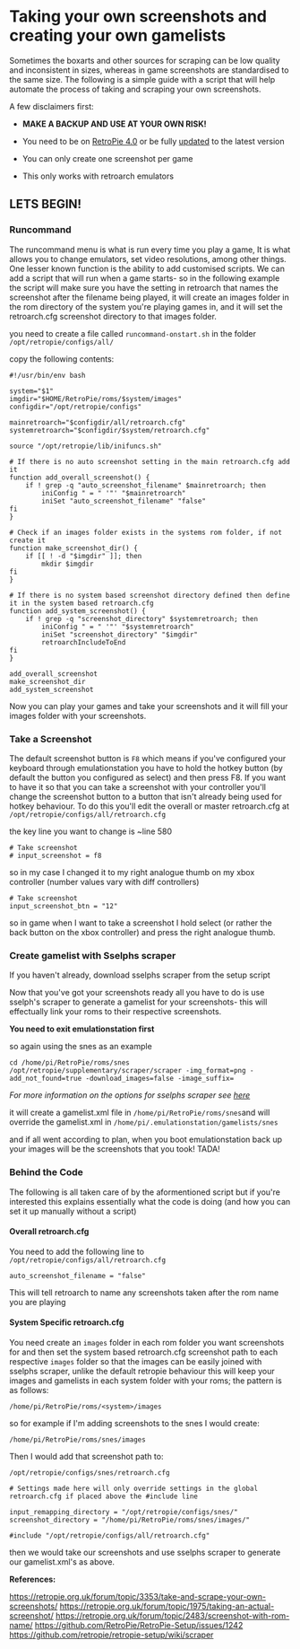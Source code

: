 # Taking your  own screenshots and creating your own gamelists

Sometimes the boxarts and other sources for scraping can be low quality and inconsistent in sizes, whereas in game screenshots are standardised to the same size. The following is a simple guide with a script that will help automate the process of taking and scraping your own screenshots.

A few disclaimers first:

- **MAKE A BACKUP AND USE AT YOUR OWN RISK!**

- You need to be on [RetroPie 4.0](https://retropie.org.uk/download/) or be fully [updated](https://github.com/retropie/retropie-setup/wiki/Updating-RetroPie) to the latest version

- You can only create one screenshot per game

- This only works with retroarch emulators

## LETS BEGIN!

### Runcommand

The runcommand menu is what is run every time you play a game, It is what allows you to change emulators, set video resolutions, among other things. One lesser known function is the ability to add customised scripts. We can add a script that will run when a game starts- so in the following example the script will make sure you have the setting in retroarch that names the screenshot after the filename being played, it will create an images folder in the rom directory of the system you're playing games in, and it will set the retroarch.cfg screenshot directory to that images folder. 

you need to create a file called `runcommand-onstart.sh` in the folder `/opt/retropie/configs/all/`

copy the following contents:

```
#!/usr/bin/env bash

system="$1"
imgdir="$HOME/RetroPie/roms/$system/images"
configdir="/opt/retropie/configs" 

mainretroarch="$configdir/all/retroarch.cfg"
systemretroarch="$configdir/$system/retroarch.cfg"

source "/opt/retropie/lib/inifuncs.sh"

# If there is no auto screenshot setting in the main retroarch.cfg add it
function add_overall_screenshot() {
    if ! grep -q "auto_screenshot_filename" $mainretroarch; then
        iniConfig " = " '"' "$mainretroarch"
        iniSet "auto_screenshot_filename" "false"
fi
}

# Check if an images folder exists in the systems rom folder, if not create it
function make_screenshot_dir() {
    if [[ ! -d "$imgdir" ]]; then
        mkdir $imgdir
fi
}

# If there is no system based screenshot directory defined then define it in the system based retroarch.cfg
function add_system_screenshot() {
    if ! grep -q "screenshot_directory" $systemretroarch; then
        iniConfig " = " '"' "$systemretroarch"
        iniSet "screenshot_directory" "$imgdir"
        retroarchIncludeToEnd
fi
}

add_overall_screenshot
make_screenshot_dir
add_system_screenshot
```

Now you can play your games and take your screenshots and it will fill your images folder with your screenshots. 

### Take a Screenshot
 
The default screenshot button is `F8` which means if you've configured your keyboard through emulationstation you have to hold the hotkey button (by default the button you configured as select) and then press F8. If you want to have it so that you can take a screenshot with your controller you'll change the screenshot button to a button that isn't already being used for hotkey behaviour. To do this you'll edit the overall or master retroarch.cfg at
`/opt/retropie/configs/all/retroarch.cfg`

the key line you want to change is ~line 580
```
# Take screenshot
# input_screenshot = f8
```
so in my case I changed it to my right analogue thumb on my xbox controller (number values vary with diff controllers)
```
# Take screenshot
input_screenshot_btn = "12"
```

so in game when I want to take a screenshot I hold select (or rather the back button on the xbox controller) and press the right analogue thumb.

### Create gamelist with Sselphs scraper

If you haven't already, download sselphs scraper from the setup script

Now that you've got your screenshots ready all you have to do is use sselph's scraper to generate a gamelist for your screenshots- this will effectually link your roms to their respective screenshots.

**You need to exit emulationstation first**

so again using the snes as an example

```
cd /home/pi/RetroPie/roms/snes
/opt/retropie/supplementary/scraper/scraper -img_format=png -add_not_found=true -download_images=false -image_suffix=
```
_For more information on the options for sselphs scraper see [here](https://github.com/sselph/scraper/wiki/Flags)_

it will create a gamelist.xml file in `/home/pi/RetroPie/roms/snes`and will override the gamelist.xml in `/home/pi/.emulationstation/gamelists/snes`

and if all went according to plan, when you boot emulationstation back up your images will be the screenshots that you took! TADA!

### Behind the Code

The following is all taken care of by the aformentioned script but if you're interested this explains essentially what the code is doing (and how you can set it up manually without a script)

#### Overall retroarch.cfg

You need to add the following line to `/opt/retropie/configs/all/retroarch.cfg`
```
auto_screenshot_filename = "false"
```
This will tell retroarch to name any screenshots taken after the rom name you are playing

#### System Specific retroarch.cfg

You need create an `images` folder in each rom folder you want screenshots for and then set the system based retroarch.cfg screenshot path to each respective `images` folder so that the images can be easily joined with sselphs scraper,  unlike the default retropie behaviour this will keep your images and gamelists in each system folder with your roms; the pattern is as follows:

`/home/pi/RetroPie/roms/<system>/images`

so for example if I'm adding screenshots to the snes I would create:

`/home/pi/RetroPie/roms/snes/images`

Then I would add that screenshot path to:

`/opt/retropie/configs/snes/retroarch.cfg` 

```
# Settings made here will only override settings in the global retroarch.cfg if placed above the #include line

input_remapping_directory = "/opt/retropie/configs/snes/"
screenshot_directory = "/home/pi/RetroPie/roms/snes/images/"

#include "/opt/retropie/configs/all/retroarch.cfg"
```

then we would take our screenshots and use sselphs scraper to generate our gamelist.xml's as above.

**References:**

https://retropie.org.uk/forum/topic/3353/take-and-scrape-your-own-screenshots/
https://retropie.org.uk/forum/topic/1975/taking-an-actual-screenshot/
https://retropie.org.uk/forum/topic/2483/screenshot-with-rom-name/
https://github.com/RetroPie/RetroPie-Setup/issues/1242
https://github.com/retropie/retropie-setup/wiki/scraper